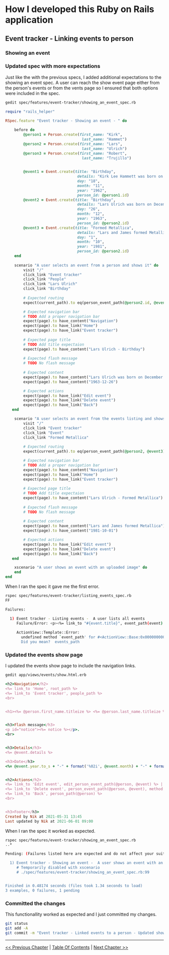# How I developed this Ruby on Rails application #


## Event tracker - Linking events to person ##


### Showing an event ###


### Updated spec with more expectations ###
Just like the with the previous specs, I added additional expectations to the showing an event spec. A user can reach the show event page either from the person's events or from the vents page so I ensured that both options were included in the spec.
```bash
gedit spec/features/event-tracker/showing_an_event_spec.rb
```


```ruby
require "rails_helper"

RSpec.feature "Event tracker - Showing an event - " do
    
    before do
        @person1 = Person.create(first_name: "Kirk",
                                  last_name: "Hammet") 
        @person2 = Person.create(first_name: "Lars",
                                  last_name: "Ulrich")
        @person3 = Person.create(first_name: "Robert",
                                  last_name: "Trujillo")
                                  

        @event1 = Event.create(title: "Birthday",
                                details: "Kirk Lee Hammett was born on November 18, 1962)",
                                day: "18",
                                month: "11",
                                year: "1962",
                                person_id: @person1.id)
        @event2 = Event.create(title: "Birthday",
                                details: "Lars Ulrich was born on December 26, 1963)",
                                day: "26",
                                month: "12",
                                year: "1963",
                                person_id: @person2.id)
        @event3 = Event.create(title: "Formed Metallica",
                                details: "Lars and James formed Metallica",
                                day: "1",
                                month: "10",
                                year: "1981",
                                person_id: @person2.id)
    end
                                
    scenario "A user selects an event from a person and shows it" do
        visit "/"
        click_link "Event tracker"
        click_link "People"
        click_link "Lars Ulrich"
        click_link "Birthday"
        
        # Expected routing
        expect(current_path).to eq(person_event_path(@person2.id, @event2.id))

        # Expected navigation bar
        # TODO Add a proper navigation bar
        expect(page).to have_content("Navigation")
        expect(page).to have_link("Home")
        expect(page).to have_link("Event tracker") 
        
        # Expected page title
        # TODO Add title expectaion
        expect(page).to have_content("Lars Ulrich - Birthday")
        
        # Expected flash message
        # TODO No flash message
        
        # Expected content
        expect(page).to have_content("Lars Ulrich was born on December 26, 1963")
        expect(page).to have_content("1963-12-26")

        # Expected actions
        expect(page).to have_link("Edit event")
        expect(page).to have_link("Delete event")
        expect(page).to have_link("Back")
   end

    scenario "A user selects an event from the events listing and shows it" do
        visit "/"
        click_link "Event tracker"
        click_link "Event"
        click_link "Formed Metallica"
        
        # Expected routing
        expect(current_path).to eq(person_event_path(@person2, @event3))

        # Expected navigation bar
        # TODO Add a proper navigation bar
        expect(page).to have_content("Navigation")
        expect(page).to have_link("Home")
        expect(page).to have_link("Event tracker") 
        
        # Expected page title
        # TODO Add title expectaion
        expect(page).to have_content("Lars Ulrich - Formed Metallica")
        
        # Expected flash message
        # TODO No flash message
        
        # Expected content
        expect(page).to have_content("Lars and James formed Metallica")
        expect(page).to have_content("1981-10-01")

        # Expected actions
        expect(page).to have_link("Edit event")
        expect(page).to have_link("Delete event")
        expect(page).to have_link("Back")
   end

    xscenario "A user shows an event with an uploaded image" do
    end
end
```

When I ran the spec it gave me the first error.
```bash
rspec spec/features/event-tracker/listing_events_spec.rb 
FF

Failures:

  1) Event tracker - Listing events -  A user lists all events
     Failure/Error: <p><%= link_to "#{event.title}", event_path(event) %> <%= "#{event.year}-#{'%02i' %event.month}-#{'%02i' %event.day}" %></p>
     
     ActionView::Template::Error:
       undefined method `event_path' for #<ActionView::Base:0x00000000009420>
       Did you mean?  events_path
```


### Updated the events show page ###
I updated the events show page to include the navigation links.
```bash
gedit app/views/events/show.html.erb
```

```ruby
<h2>Navigation</h2>
<%= link_to 'Home', root_path %>
<%= link_to 'Event tracker', people_path %> 
<br>


<h1><%= @person.first_name.titleize %> <%= @person.last_name.titleize %> - <%= @event.title.upcase_first %> </h1>


<h3>Flash message</h3>
<p id="notice"><%= notice %></p>. 
<br>


<h3>Details</h3>
<%= @event.details %>

<h3>Date</h3>
<%= @event.year.to_s + "-" + format('%02i', @event.month) + "-" + format('%02i', @event.day)%>


<h2>Actions</h2>
<%= link_to 'Edit event', edit_person_event_path(@person, @event) %> | 
<%= link_to 'Delete event', person_event_path(@person, @event), method: :delete, data: { confirm: "Are you sure you want to delete the person?" } %> | 
<%= link_to 'Back', person_path(@person) %>
<br>


<h3>Footer</h3>
Created by Nik at 2021-05-31 13:45
Last updated by Nik at 2021-06-01 09:00
```


When I ran the spec it worked as expected.
```bash
rspec spec/features/event-tracker/showing_an_event_spec.rb 
..*

Pending: (Failures listed here are expected and do not affect your suite's status)

  1) Event tracker - Showing an event -  A user shows an event with an uploaded image
     # Temporarily disabled with xscenario
     # ./spec/features/event-tracker/showing_an_event_spec.rb:99


Finished in 0.48174 seconds (files took 1.34 seconds to load)
3 examples, 0 failures, 1 pending
```


### Committed the changes ###
This functionallity worked as expected and I just committed my changes.
```bash
git status
git add -A
git commit -m "Event tracker - Linked events to a person - Updated showing an event"
```

----------
[<< Previous Chapter](../section_5_linking_events_to_person/5_7_listing_events.md) | [Table Of Contents](../how_i_developed_this_rails_application.md) | [Next Chapter >>](../section_5_event_tracker_linking_events_to_person/5_9_editing_an_event.md)
